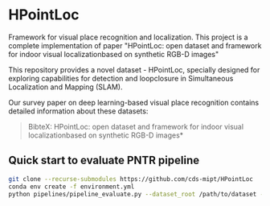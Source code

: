 # HPointLoc
Framework for visual place recognition and localization. This project is a complete implementation of paper "HPointLoc: open dataset and framework for indoor visual localizationbased on synthetic RGB-D images"

This repository provides a novel dataset - HPointLoc, specially designed for exploring capabilities for detection and loopclosure in Simultaneous Localization and Mapping (SLAM).

Our survey paper on deep learning-based visual place recognition contains detailed information about these datasets:
> BibteX:
> HPointLoc: open dataset and framework for indoor visual localizationbased on synthetic RGB-D images*

## Quick start to evaluate PNTR pipeline

```bash
git clone --recurse-submodules https://github.com/cds-mipt/HPointLoc
conda env create -f environment.yml
python pipelines/pipeline_evaluate.py --dataset_root /path/to/dataset --image-retrieval 'patchnetvlad' --keypoints-matching 'superpoint_superglue' --optimizer-cloud 'teaser' -f  
```

